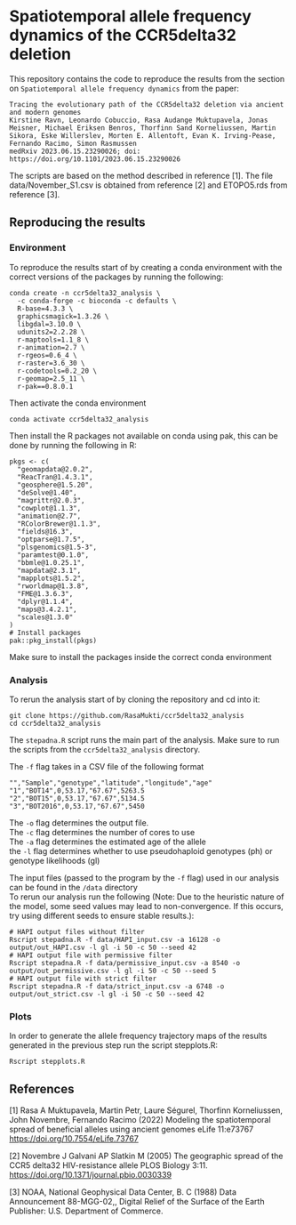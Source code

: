 # Spatiotemporal allele frequency dynamics of the CCR5delta32 deletion
This repository contains the code to reproduce the results from the section on `Spatiotemporal allele frequency dynamics` from the paper:
```
Tracing the evolutionary path of the CCR5delta32 deletion via ancient and modern genomes
Kirstine Ravn, Leonardo Cobuccio, Rasa Audange Muktupavela, Jonas Meisner, Michael Eriksen Benros, Thorfinn Sand Korneliussen, Martin Sikora, Eske Willerslev, Morten E. Allentoft, Evan K. Irving-Pease, Fernando Racimo, Simon Rasmussen
medRxiv 2023.06.15.23290026; doi: https://doi.org/10.1101/2023.06.15.23290026
```
The scripts are based on the method described in reference [1].
The file data/November_S1.csv is obtained from reference [2] and ETOPO5.rds from reference [3].

## Reproducing the results
### Environment
To reproduce the results start of by creating a conda environment with the correct versions of the packages by running the following:
```
conda create -n ccr5delta32_analysis \
  -c conda-forge -c bioconda -c defaults \
  R-base=4.3.3 \
  graphicsmagick=1.3.26 \
  libgdal=3.10.0 \
  udunits2=2.2.28 \
  r-maptools=1.1_8 \
  r-animation=2.7 \
  r-rgeos=0.6_4 \
  r-raster=3.6_30 \
  r-codetools=0.2_20 \
  r-geomap=2.5_11 \
  r-pak==0.8.0.1
```
Then activate the conda environment
```
conda activate ccr5delta32_analysis
```
Then install the R packages not available on conda using pak, this can be done by running the following in R:
```
pkgs <- c(
  "geomapdata@2.0.2",
  "ReacTran@1.4.3.1",
  "geosphere@1.5.20",
  "deSolve@1.40",
  "magrittr@2.0.3",
  "cowplot@1.1.3",
  "animation@2.7",
  "RColorBrewer@1.1.3",
  "fields@16.3",
  "optparse@1.7.5",
  "plsgenomics@1.5-3",
  "paramtest@0.1.0",
  "bbmle@1.0.25.1",
  "mapdata@2.3.1",
  "mapplots@1.5.2",
  "rworldmap@1.3.8",
  "FME@1.3.6.3",
  "dplyr@1.1.4",
  "maps@3.4.2.1",
  "scales@1.3.0"
)
# Install packages
pak::pkg_install(pkgs)
```
Make sure to install the packages inside the correct conda environment

### Analysis

To rerun the analysis start of by cloning the repository and cd into it:
```
git clone https://github.com/RasaMukti/ccr5delta32_analysis
cd ccr5delta32_analysis
```
The `stepadna.R` script runs the main part of the analysis.
Make sure to run the scripts from the `ccr5delta32_analysis` directory.

The `-f` flag takes in a CSV file of the following format  
```
"","Sample","genotype","latitude","longitude","age"
"1","BOT14",0,53.17,"67.67",5263.5
"2","BOT15",0,53.17,"67.67",5134.5
"3","BOT2016",0,53.17,"67.67",5450
```
The `-o` flag determines the output file.  
The `-c` flag determines the number of cores to use  
The `-a` flag determines the estimated age of the allele  
the `-l` flag determines whether to use pseudohaploid genotypes (ph) or genotype likelihoods (gl)

The input files (passed to the program by the `-f` flag) used in our analysis can be found in the `/data` directory  
To rerun our analysis run the following (Note: Due to the heuristic nature of the model, 
some seed values may lead to non-convergence. If this occurs, try using different seeds to ensure stable results.):
```
# HAPI output files without filter
Rscript stepadna.R -f data/HAPI_input.csv -a 16128 -o output/out_HAPI.csv -l gl -i 50 -c 50 --seed 42
# HAPI output file with permissive filter
Rscript stepadna.R -f data/permissive_input.csv -a 8540 -o output/out_permissive.csv -l gl -i 50 -c 50 --seed 5
# HAPI output file with strict filter
Rscript stepadna.R -f data/strict_input.csv -a 6748 -o output/out_strict.csv -l gl -i 50 -c 50 --seed 42
```
### Plots
In order to generate the allele frequency trajectory maps of the results generated in the previous step run the script stepplots.R:
```
Rscript stepplots.R
```

## References
[1] Rasa A Muktupavela, Martin Petr, Laure Ségurel, Thorfinn Korneliussen, John Novembre, Fernando Racimo (2022) Modeling the spatiotemporal spread of beneficial alleles using ancient genomes eLife 11:e73767
https://doi.org/10.7554/eLife.73767

[2] Novembre J Galvani AP Slatkin M (2005) The geographic spread of the CCR5 delta32 HIV-resistance allele PLOS Biology 3:11. https://doi.org/10.1371/journal.pbio.0030339

[3] NOAA, National Geophysical Data Center, B. C (1988) Data Announcement 88-MGG-02,, Digital Relief of the Surface of the Earth Publisher: U.S. Department of Commerce.
